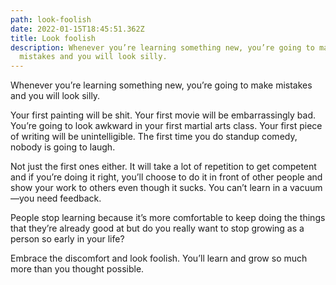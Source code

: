 ```yaml
---
path: look-foolish
date: 2022-01-15T18:45:51.362Z
title: Look foolish
description: Whenever you’re learning something new, you’re going to make
  mistakes and you will look silly.
---
```

Whenever you’re learning something new, you’re going to make mistakes and you will look silly. 

Your first painting will be shit. Your first movie will be embarrassingly bad. You’re going to look awkward in your first martial arts class. Your first piece of writing will be unintelligible. The first time you do standup comedy, nobody is going to laugh.

Not just the first ones either. It will take a lot of repetition to get competent and if you’re doing it right, you’ll choose to do it in front of other people and show your work to others even though it sucks. You can’t learn in a vacuum—you need feedback.

People stop learning because it’s more comfortable to keep doing the things that they’re already good at but do you really want to stop growing as a person so early in your life?

Embrace the discomfort and look foolish. You’ll learn and grow so much more than you thought possible.